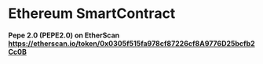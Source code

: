 # Ethereum SmartContract
<b>Pepe 2.0 (PEPE2.0) on EtherScan<b>
<br>
https://etherscan.io/token/0x0305f515fa978cf87226cf8A9776D25bcfb2Cc0B
